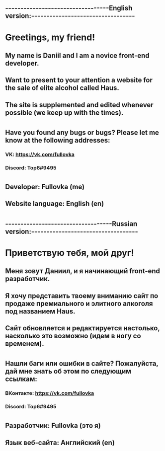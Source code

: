 ## ----------------------------------English version:----------------------------------
# Greetings, my friend!
## My name is Daniil and I am a novice front-end developer.
## Want to present to your attention a website for the sale of elite alcohol called Haus.
## The site is supplemented and edited whenever possible (we keep up with the times).
#
## Have you found any bugs or bugs? Please let me know at the following addresses:
### VK: https://vk.com/fullovka
### Discord: Top6#9495
#
## Developer: Fullovka (me)
## Website language: English (en)
#
## -----------------------------------Russian version:-----------------------------------
# Приветствую тебя, мой друг!
## Меня зовут Даниил, и я начинающий front-end разработчик.
## Я хочу представить твоему вниманию сайт по продаже премиального и элитного алкоголя под названием Haus.
## Сайт обновляется и редактируется настолько, насколько это возможно (идем в ногу со временем).
#
## Нашли баги или ошибки в сайте? Пожалуйста, дай мне знать об этом по следующим ссылкам:
### ВКонтакте: https://vk.com/fullovka
### Discord: Top6#9495
#
## Разработчик: Fullovka (это я)
## Язык веб-сайта: Английский (en)
